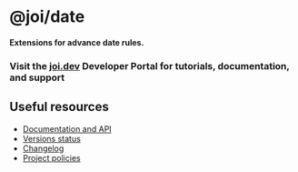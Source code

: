 # @joi/date

#### Extensions for advance date rules.

### Visit the [joi.dev](https://joi.dev) Developer Portal for tutorials, documentation, and support

## Useful resources

- [Documentation and API](https://joi.dev/module/joi-date/)
- [Versions status](https://joi.dev/resources/status/#joi-date)
- [Changelog](https://joi.dev/module/joi-date/changelog/)
- [Project policies](https://joi.dev/policies/)
